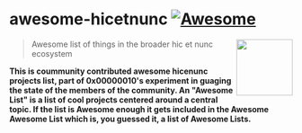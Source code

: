 # awesome-hicetnunc [![Awesome](https://awesome.re/badge.svg)](https://awesome.re)
<img align="right" width="100" height="100" src="https://raw.githubusercontent.com/yordanhristovUX/awesome-hicetnunc/bb2bac00cb8a36d2f9e541cd7ff56a5415e82eae/logoawehen.svg">

> Awesome list of things in the broader hic et nunc ecosystem 

<b>This is coummunity contributed awesome hicenunc projects list, part of 0x00000010's experiment in guaging the state of the members of the community. An "Awesome List" is a list of cool projects centered around a central topic. If the list is Awesome enough it gets included in the Awesome Awesome List which is, you guessed it, a list of Awesome Lists.</b>
